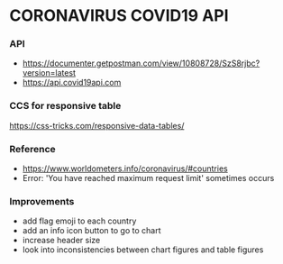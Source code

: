 # CORONAVIRUS COVID19 API

### API
- https://documenter.getpostman.com/view/10808728/SzS8rjbc?version=latest
- https://api.covid19api.com

### CCS for responsive table
https://css-tricks.com/responsive-data-tables/

### Reference
- https://www.worldometers.info/coronavirus/#countries
- Error: 'You have reached maximum request limit' sometimes occurs 

### Improvements
- add flag emoji to each country
- add an info icon button to go to chart
- increase header size
- look into inconsistencies between chart figures and table figures